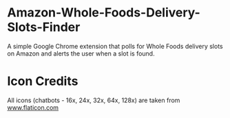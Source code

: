 # Amazon-Whole-Foods-Delivery-Slots-Finder
A simple Google Chrome extension that polls for Whole Foods delivery slots on Amazon and alerts the user when a slot is found.

# Icon Credits
All icons (chatbots - 16x, 24x, 32x, 64x, 128x) are taken from www.flaticon.com 
